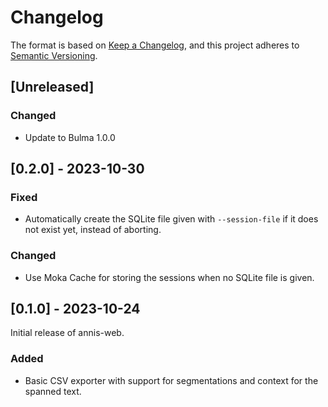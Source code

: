 # Changelog

The format is based on [Keep a Changelog](https://keepachangelog.com/en/1.0.0/),
and this project adheres to [Semantic Versioning](https://semver.org/spec/v2.0.0.html).

## [Unreleased]

### Changed

- Update to Bulma 1.0.0

## [0.2.0] - 2023-10-30

### Fixed

- Automatically create the SQLite file given with `--session-file` if it does
  not exist yet, instead of aborting.

### Changed

- Use Moka Cache for storing the sessions when no SQLite file is given.

## [0.1.0] - 2023-10-24

Initial release of annis-web.

### Added

- Basic CSV exporter with support for segmentations and context for the spanned
  text.